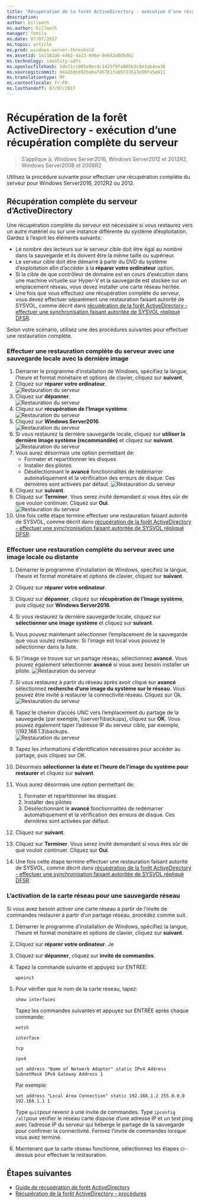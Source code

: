 ```yaml
---
title: "Récupération de la forêt ActiveDirectory - exécution d’une récupération complète du serveur"
description: 
author: billmath
ms.author: billmath
manager: femila
ms.date: 07/07/2017
ms.topic: article
ms.prod: windows-server-threshold
ms.assetid: 1a1182a6-4462-4a13-806e-0e642a0d5db2
ms.technology: identity-adfs
ms.openlocfilehash: 5de71cc005e9ec4c1425f9fa805b3c043ab4ea36
ms.sourcegitcommit: 84a2bdcb92ba6af45781fab9727617e50fa5e911
ms.translationtype: MT
ms.contentlocale: fr-FR
ms.lasthandoff: 07/07/2017
---
```

# <a name="ad-forest-recovery---performing-a-full-server-recovery"></a>Récupération de la forêt ActiveDirectory - exécution d’une récupération complète du serveur 

>S’applique à: Windows Server2016, Windows Server2012 et 2012R2, Windows Server2008 et 2008R2
 
Utilisez la procédure suivante pour effectuer une récupération complète du serveur pour Windows Server2016, 2012R2 ou 2012. 

## <a name="active-directory-full-server-recovery"></a>Récupération complète du serveur d’ActiveDirectory
Une récupération complète du serveur est nécessaire si vous restaurez vers un autre matériel ou sur une instance différente du système d’exploitation. Gardez à l’esprit les éléments suivants:

- Le nombre des lecteurs sur le serveur cible doit être égal au nombre dans la sauvegarde et ils doivent être la même taille ou supérieur.
- Le serveur cible doit être démarré à partir du DVD du système d’exploitation afin d’accéder à la **réparer votre ordinateur** option. 
- Si la cible de que contrôleur de domaine est en cours d’exécution dans une machine virtuelle sur Hyper-V et la sauvegarde est stockée sur un emplacement réseau, vous devez installer une carte réseau héritée.  
- Une fois que vous effectuez une récupération complète du serveur, vous devez effectuer séparément une restauration faisant autorité de SYSVOL, comme décrit dans [récupération de la forêt ActiveDirectory - effectuer une synchronisation faisant autoritée de SYSVOL répliqué DFSR](AD-Forest-Recovery-Authoritative-Recovery-SYSVOL.md).


Selon votre scénario, utilisez une des procédures suivantes pour effectuer une restauration complète.  
  
### <a name="perform-a-full-server-restore-with-a-local-backup-with-the-latest-image"></a>Effectuer une restauration complète du serveur avec une sauvegarde locale avec la dernière image
  
1.  Démarrer le programme d’installation de Windows, spécifiez la langue, l’heure et format monétaire et options de clavier, cliquez sur **suivant**.  
2.  Cliquez sur **réparer votre ordinateur**.</br>
![Restauration du serveur](media/AD-Forest-Recovery-Perform-a-Full-Recovery/restore1.png)
3.  Cliquez sur **dépanner**.</br>
![Restauration du serveur](media/AD-Forest-Recovery-Perform-a-Full-Recovery/restore2.png)
4.  Cliquez sur **récupération de l’Image système**.</br>
![Restauration du serveur](media/AD-Forest-Recovery-Perform-a-Full-Recovery/restore3.png)
5.  Cliquez sur **Windows Server2016**.  
![Restauration du serveur](media/AD-Forest-Recovery-Perform-a-Full-Recovery/restore4.png)
6.  Si vous restaurez la dernière sauvegarde locale, cliquez sur **utiliser la dernière image système (recommandée)** et cliquez sur **suivant**.
![Restauration du serveur](media/AD-Forest-Recovery-Perform-a-Full-Recovery/restore5.png)
7.  Vous aurez désormais une option permettant de:
    -  Formater et repartitionner les disques
    -  Installer des pilotes
    -  Désélectionnant le **avancé** fonctionnalités de redémarrer automatiquement et la vérification des erreurs de disque.  Ces dernières sont activées par défaut.
![Restauration du serveur](media/AD-Forest-Recovery-Perform-a-Full-Recovery/restore6.png)
8. Cliquez sur **suivant**.
9. Cliquez sur **Terminer**.  Vous serez invité demandant si vous êtes sûr de que vouloir continuer.  Cliquez sur **Oui**.  
![Restauration du serveur](media/AD-Forest-Recovery-Perform-a-Full-Recovery/restore11.png) 
10. Une fois cette étape termine effectuer une restauration faisant autorité de SYSVOL, comme décrit dans [récupération de la forêt ActiveDirectory - effectuer une synchronisation faisant autoritée de SYSVOL répliqué DFSR](AD-Forest-Recovery-Authoritative-Recovery-SYSVOL.md).
 

### <a name="perform-a-full-server-restore-with-any-image-local-or-remote"></a>Effectuer une restauration complète du serveur avec une image locale ou distante
1.  Démarrer le programme d’installation de Windows, spécifiez la langue, l’heure et format monétaire et options de clavier, cliquez sur **suivant**.  
2.  Cliquez sur **réparer votre ordinateur**.</br>
3.  Cliquez sur **dépanner**, cliquez sur **récupération de l’Image système**, puis cliquez sur **Windows Server2016**.  
4.  Si vous restaurez la dernière sauvegarde locale, cliquez sur **sélectionner une image système** et cliquez sur **suivant**.

5.  Vous pouvez maintenant sélectionner l’emplacement de la sauvegarde que vous voulez restaurer.  Si l’image est local vous pouvez le sélectionner dans la liste.  
6.  Si l’image se trouve sur un partage réseau, sélectionnez **avancé**.  Vous pouvez également sélectionner **avancé** si vous avez besoin installer un pilote.
![Restauration du serveur](media/AD-Forest-Recovery-Perform-a-Full-Recovery/restore7.png)
7.  Si vous restaurez à partir du réseau après avoir cliqué sur **avancé** sélectionnez **recherche d’une image du système sur le réseau**.  Vous pouvez être invité à restaurer la connectivité réseau.  Cliquez sur Ok. </br>
![Restauration du serveur](media/AD-Forest-Recovery-Perform-a-Full-Recovery/restore8.png)
8. Tapez le chemin d’accès UNC vers l’emplacement du partage de la sauvegarde (par exemple, \\\server1\backups), cliquez sur **OK**.  Vous pouvez également taper l’adresse IP du serveur cible, par exemple, \\\192.168.1.3\backups.  
![Restauration du serveur](media/AD-Forest-Recovery-Perform-a-Full-Recovery/restore9.png)
10. Tapez les informations d’identification nécessaires pour accéder au partage, puis cliquez sur OK.  
11. Désormais **sélectionner la date et l’heure de l’image du système pour restaurer** et cliquez sur **suivant**.
12. Vous aurez désormais une option permettant de:
    1.   Formater et repartitionner les disques
    2.   Installer des pilotes
    3.   Désélectionnant le **avancé** fonctionnalités de redémarrer automatiquement et la vérification des erreurs de disque.  Ces dernières sont activées par défaut.
13. Cliquez sur **suivant**.
14. Cliquez sur **Terminer**.  Vous serez invité demandant si vous êtes sûr de que vouloir continuer.  Cliquez sur **Oui**.   
15. Une fois cette étape termine effectuer une restauration faisant autorité de SYSVOL, comme décrit dans [récupération de la forêt ActiveDirectory - effectuer une synchronisation faisant autoritée de SYSVOL répliqué DFSR](AD-Forest-Recovery-Authoritative-Recovery-SYSVOL.md).


### <a name="enabling-the-network-adapter-for-a-network-backup"></a>L’activation de la carte réseau pour une sauvegarde réseau
Si vous avez besoin activer une carte réseau à partir de l’invite de commandes restaurer à partir d’un partage réseau, procédez comme suit.

1.  Démarrer le programme d’installation de Windows, spécifiez la langue, l’heure et format monétaire et options de clavier, cliquez sur **suivant**.  
2.  Cliquez sur **réparer votre ordinateur**. Je
3.  Cliquez sur **dépanner**, cliquez sur **invite de commandes**.  
4.  Tapez la commande suivante et appuyez sur ENTRÉE:  
  
    ```  
    wpeinit  
    ```   
5.  Pour vérifier que le nom de la carte réseau, tapez:  
  
    ```  
    show interfaces  
    ```  
  
     Tapez les commandes suivantes et appuyez sur ENTRÉE après chaque commande:  
  
    ```  
    netsh  
    ```  
  
    ```  
    interface  
    ```  
  
    ```  
    tcp  
    ```  
  
    ```  
    ipv4  
    ```  
  
    ```  
    set address "Name of Network Adapter" static IPv4 Address SubnetMask IPv4 Gateway Address 1  
    ```  
  
     Par exemple:  
  
    ```  
    set address "Local Area Connection" static 192.168.1.2 255.0.0.0 192.168.1.1 1  
    ```  
  
     Type `quit`pour revenir à une invite de commandes. Type `ipconfig /all`pour vérifier le réseau carte dispose d’une adresse IP et un test ping avec l’adresse IP du serveur qui héberge le partage de la sauvegarde pour confirmer la connectivité. Fermez l’invite de commandes lorsque vous avez terminé.  
  
6.  Maintenant que la carte réseau fonctionne, sélectionnez les étapes ci-dessus pour effectuer la restauration.

## <a name="next-steps"></a>Étapes suivantes

- [Guide de récupération de forêt ActiveDirectory](AD-Forest-Recovery-Guide.md)
- [Récupération de la forêt ActiveDirectory - procédures](AD-Forest-Recovery-Procedures.md)
